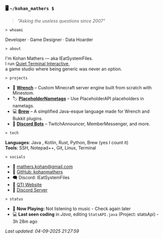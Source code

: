 ### 🖥️ `~/kohan_mathers $`

> *"Asking the useless questions since 2007"*

```txt
> whoami
```
Developer · Game Designer · Data Hoarder

```txt
> about
```
I'm Kohan Mathers — aka IEatSystemFiles.  
I run [Quiet Terminal Interactive](https://quietterminal.co.uk),  
a game studio where being generic was never an option.  

```txt
> projects
```

- 🔧 **[Wrench](https://github.com/kohanmathers)** – Custom Minecraft server engine built from scratch with Minestom.
- 🏷️ **[PlaceholderNametags](https://www.spigotmc.org/resources/placeholdernametags.125083/)** – Use PlaceholderAPI placeholders in nametags.
- 💻 **[Brew](https://github.com/KohanMathers/PaperBag/)** – A simplified Java-esque language made for Wrench and Bukkit plugins.
- 🤖 **[Discord Bots](https://discord.gg/FZuVXszuuM)** – TwitchAnnouncer, MemberMessenger, and more.

```txt
> tech
```

**Languages**: Java , Kotlin, Rust, Python, Brew (yes I count it)  
**Tools**: SSH, Notepad++, Git, Linux, Terminal  

```txt
> socials
```

- 📧 [mathers.kohan@gmail.com](mailto:mathers.kohan@gmail.com)  
- 🐙 [GitHub: kohanmathers](https://github.com/kohanmathers)  
- 🗨️ Discord: IEatSystemFiles  
- 🧠 [QTI Website](https://quietterminal.co.uk)  
- 🧵 [Discord Server](https://discord.gg/FZuVXszuuM)

```txt
> status
```

<!-- NOW_PLAYING -->
- 🎵 **Now Playing:** Not listening to music - Check again later
- 💻 **Last seen coding** in *Java*, editing `StatsAPI.java` (Project: statsApi) - 3h 28m ago

*Last updated: 04-09-2025 21:27:59*
<!-- END_NOW_PLAYING -->

